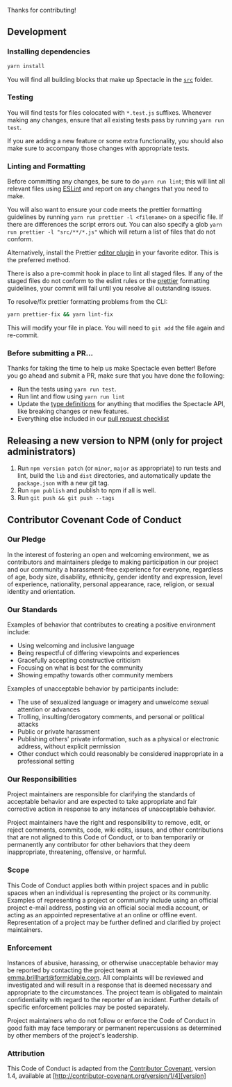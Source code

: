 Thanks for contributing!

## Development

### Installing dependencies

```sh
yarn install
```

You will find all building blocks that make up Spectacle in the [`src`](src) folder.

### Testing

You will find tests for files colocated with `*.test.js` suffixes. Whenever making any changes, ensure that all existing tests pass by running `yarn run test`.

If you are adding a new feature or some extra functionality, you should also make sure to accompany those changes with appropriate tests.

### Linting and Formatting

Before committing any changes, be sure to do `yarn run lint`; this will lint all relevant files using [ESLint](http://eslint.org/) and report on any changes that you need to make.

You will also want to ensure your code meets the prettier formatting guidelines by running `yarn run prettier -l <filename>` on a specific file. If there are differences the script errors out. You can also specify a glob `yarn run prettier -l "src/**/*.js"` which will return a list of files that do not conform.

Alternatively, install the Prettier [editor plugin](https://prettier.io/docs/en/editors.html) in your favorite editor. This is the preferred method.

There is also a pre-commit hook in place to lint all staged files. If any of the staged files do not conform to the eslint rules or the [prettier](https://prettier.io/) formatting guidelines, your commit will fail until you resolve all outstanding issues.

To resolve/fix prettier formatting problems from the CLI:

```sh
yarn prettier-fix && yarn lint-fix
```

This will modify your file in place. You will need to `git add` the file again and re-commit.

### Before submitting a PR...

Thanks for taking the time to help us make Spectacle even better! Before you go ahead and submit a PR, make sure that you have done the following:

* Run the tests using `yarn run test`.
* Run lint and flow using `yarn run lint`
* Update the [type definitions](./index.d.ts) for anything that modifies the Spectacle API, like breaking changes or new features.
* Everything else included in our [pull request checklist](https://github.com/FormidableLabs/spectacle/blob/master/.github/PULL_REQUEST_TEMPLATE.md#checklist-feel-free-to-delete-this-section-upon-completion)

## Releasing a new version to NPM (only for project administrators)

1.  Run `npm version patch` (or `minor`, `major` as appropriate) to run tests and lint, build the `lib` and `dist` directories, and automatically update the `package.json` with a new git tag.
2.  Run `npm publish` and publish to npm if all is well.
3.  Run `git push && git push --tags`

## Contributor Covenant Code of Conduct

### Our Pledge

In the interest of fostering an open and welcoming environment, we as
contributors and maintainers pledge to making participation in our project and
our community a harassment-free experience for everyone, regardless of age, body
size, disability, ethnicity, gender identity and expression, level of experience,
nationality, personal appearance, race, religion, or sexual identity and
orientation.

### Our Standards

Examples of behavior that contributes to creating a positive environment
include:

* Using welcoming and inclusive language
* Being respectful of differing viewpoints and experiences
* Gracefully accepting constructive criticism
* Focusing on what is best for the community
* Showing empathy towards other community members

Examples of unacceptable behavior by participants include:

* The use of sexualized language or imagery and unwelcome sexual attention or
  advances
* Trolling, insulting/derogatory comments, and personal or political attacks
* Public or private harassment
* Publishing others' private information, such as a physical or electronic
  address, without explicit permission
* Other conduct which could reasonably be considered inappropriate in a
  professional setting

### Our Responsibilities

Project maintainers are responsible for clarifying the standards of acceptable
behavior and are expected to take appropriate and fair corrective action in
response to any instances of unacceptable behavior.

Project maintainers have the right and responsibility to remove, edit, or
reject comments, commits, code, wiki edits, issues, and other contributions
that are not aligned to this Code of Conduct, or to ban temporarily or
permanently any contributor for other behaviors that they deem inappropriate,
threatening, offensive, or harmful.

### Scope

This Code of Conduct applies both within project spaces and in public spaces
when an individual is representing the project or its community. Examples of
representing a project or community include using an official project e-mail
address, posting via an official social media account, or acting as an appointed
representative at an online or offline event. Representation of a project may be
further defined and clarified by project maintainers.

### Enforcement

Instances of abusive, harassing, or otherwise unacceptable behavior may be
reported by contacting the project team at emma.brillhart@formidable.com. All
complaints will be reviewed and investigated and will result in a response that
is deemed necessary and appropriate to the circumstances. The project team is
obligated to maintain confidentiality with regard to the reporter of an incident.
Further details of specific enforcement policies may be posted separately.

Project maintainers who do not follow or enforce the Code of Conduct in good
faith may face temporary or permanent repercussions as determined by other
members of the project's leadership.

### Attribution

This Code of Conduct is adapted from the [Contributor Covenant][homepage], version 1.4,
available at [http://contributor-covenant.org/version/1/4][version]

[homepage]: http://contributor-covenant.org
[version]: http://contributor-covenant.org/version/1/4/
